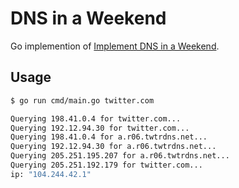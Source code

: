 # DNS in a Weekend
Go implemention of [Implement DNS in a Weekend](https://implement-dns.wizardzines.com/).

## Usage

```sh
$ go run cmd/main.go twitter.com

Querying 198.41.0.4 for twitter.com...
Querying 192.12.94.30 for twitter.com...
Querying 198.41.0.4 for a.r06.twtrdns.net...
Querying 192.12.94.30 for a.r06.twtrdns.net...
Querying 205.251.195.207 for a.r06.twtrdns.net...
Querying 205.251.192.179 for twitter.com...
ip: "104.244.42.1"
```
